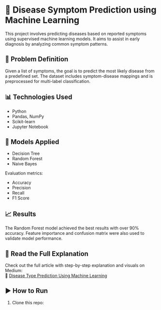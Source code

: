 # 🧠 Disease Symptom Prediction using Machine Learning

This project involves predicting diseases based on reported symptoms using supervised machine learning models. It aims to assist in early diagnosis by analyzing common symptom patterns.

## 📌 Problem Definition

Given a list of symptoms, the goal is to predict the most likely disease from a predefined set. The dataset includes symptom-disease mappings and is preprocessed for multi-label classification.

## 📊 Technologies Used
- Python
- Pandas, NumPy
- Scikit-learn
- Jupyter Notebook

## 🧠 Models Applied
- Decision Tree
- Random Forest
- Naive Bayes

Evaluation metrics:
- Accuracy
- Precision
- Recall
- F1 Score

## 📈 Results
The Random Forest model achieved the best results with over 90% accuracy. Feature importance and confusion matrix were also used to validate model performance.

## 📘 Read the Full Explanation
Check out the full article with step-by-step explanation and visuals on Medium:  
🔗 [Disease Type Prediction Using Machine Learning](https://medium.com/@oguzhanaydinDS/disease-type-prediction-using-machine-learning-f510ece046a6)

## ▶️ How to Run
1. Clone this repo:
